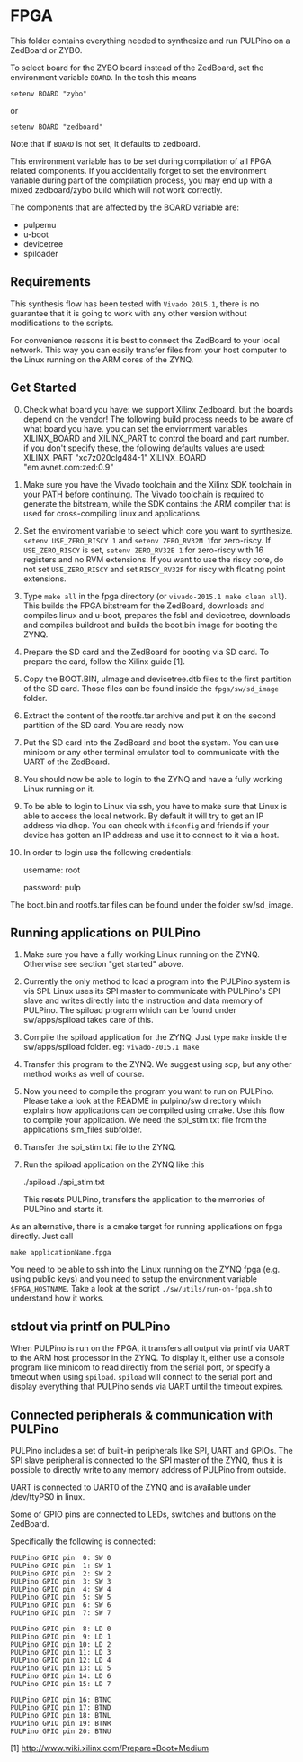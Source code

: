# FPGA

This folder contains everything needed to synthesize and run PULPino on a ZedBoard or ZYBO.

To select board for the ZYBO board instead of the ZedBoard, set the environment
variable `BOARD`. In the tcsh this means

    setenv BOARD "zybo"

or

    setenv BOARD "zedboard"

Note that if `BOARD` is not set, it defaults to zedboard.


This environment variable has to be set during compilation of all FPGA related
components. If you accidentally forget to set the environment variable during
part of the compilation process, you may end up with a mixed zedboard/zybo
build which will not work correctly.

The components that are affected by the BOARD variable are:
* pulpemu
* u-boot
* devicetree
* spiloader


## Requirements

This synthesis flow has been tested with `Vivado 2015.1`, there is no guarantee
that it is going to work with any other version without modifications to the
scripts.

For convenience reasons it is best to connect the ZedBoard to your local
network. This way you can easily transfer files from your host computer to the
Linux running on the ARM cores of the ZYNQ.


## Get Started

0. Check what board you have: we support Xilinx Zedboard. but the boards depend on the vendor!
   The following build process needs to be aware of what board you have. you can set the
   enviornment variables XILINX_BOARD and XILINX_PART to control the board and part number.
   if you don't specify these, the following defaults values are used:
   XILINX_PART "xc7z020clg484-1"
   XILINX_BOARD "em.avnet.com:zed:0.9"


1. Make sure you have the Vivado toolchain and the Xilinx SDK toolchain in your
   PATH before continuing. The Vivado toolchain is required to generate the
   bitstream, while the SDK contains the ARM compiler that is used for
   cross-compiling linux and applications.

2. Set the enviroment variable to select which core you want to synthesize.
   `setenv USE_ZERO_RISCY 1`  and `setenv ZERO_RV32M 1`for zero-riscy.
   If `USE_ZERO_RISCY` is set, `setenv ZERO_RV32E 1` for zero-riscy with 16 registers and no RVM extensions.
   If you want to use the riscy core, do not set `USE_ZERO_RISCY` and set
   `RISCY_RV32F` for riscy with floating point extensions.

3. Type `make all` in the fpga directory (or `vivado-2015.1 make clean all`).
   This builds the FPGA bitstream for the ZedBoard, downloads and compiles linux
   and u-boot, prepares the fsbl and devicetree, downloads and compiles buildroot
   and builds the boot.bin image for booting the ZYNQ.

4. Prepare the SD card and the ZedBoard for booting via SD card.
   To prepare the card, follow the Xilinx guide [1].

5. Copy the BOOT.BIN, uImage and devicetree.dtb files to the first partition of the SD card.
   Those files can be found inside the `fpga/sw/sd_image` folder.

6. Extract the content of the rootfs.tar archive and put it on the second
   partition of the SD card.
   You are ready now

7. Put the SD card into the ZedBoard and boot the system.
   You can use minicom or any other terminal emulator tool to communicate with
   the UART of the ZedBoard.

8. You should now be able to login to the ZYNQ and have a fully working Linux
   running on it.

9. To be able to login to Linux via ssh, you have to make sure that Linux is
   able to access the local network. By default it will try to get an IP
   address via dhcp. You can check with `ifconfig` and friends if your device
   has gotten an IP address and use it to connect to it via a host.

10. In order to login use the following credentials:

       username: root

       password: pulp



The boot.bin and rootfs.tar files can be found under the folder sw/sd_image.


## Running applications on PULPino

1. Make sure you have a fully working Linux running on the ZYNQ.
   Otherwise see section "get started" above.

2. Currently the only method to load a program into the PULPino system is via
   SPI. Linux uses its SPI master to communicate with PULPino's SPI slave and
   writes directly into the instruction and data memory of PULPino.
   The spiload program which can be found under sw/apps/spiload takes care of
   this.

3. Compile the spiload application for the ZYNQ.
   Just type `make` inside the sw/apps/spiload folder.
   eg: `vivado-2015.1 make`

4. Transfer this program to the ZYNQ. We suggest using scp, but any other
   method works as well of course.

5. Now you need to compile the program you want to run on PULPino.
   Please take a look at the README in pulpino/sw directory which explains how
   applications can be compiled using cmake.
   Use this flow to compile your application. We need the spi_stim.txt file
   from the applications slm_files subfolder.

6. Transfer the spi_stim.txt file to the ZYNQ.

7. Run the spiload application on the ZYNQ like this

    ./spiload ./spi_stim.txt

   This resets PULPino, transfers the application to the memories of PULPino
   and starts it.


As an alternative, there is a cmake target for running applications on fpga
directly. Just call

    make applicationName.fpga

You need to be able to ssh into the Linux running on the ZYNQ fpga (e.g. using
public keys) and you need to setup the environment variable `$FPGA_HOSTNAME`.
Take a look at the script `./sw/utils/run-on-fpga.sh` to understand how it
works.


## stdout via printf on PULPino

When PULPino is run on the FPGA, it transfers all output via printf via UART to
the ARM host processor in the ZYNQ. To display it, either use a console program
like minicom to read directly from the serial port, or specify a timeout when
using `spiload`. `spiload` will connect to the serial port and display
everything that PULPino sends via UART until the timeout expires.

## Connected peripherals & communication with PULPino

PULPino includes a set of built-in peripherals like SPI, UART and GPIOs.
The SPI slave peripheral is connected to the SPI master of the ZYNQ, thus it is
possible to directly write to any memory address of PULPino from outside.

UART is connected to UART0 of the ZYNQ and is available under /dev/ttyPS0 in
linux.


Some of GPIO pins are connected to LEDs, switches and buttons on the ZedBoard.

Specifically the following is connected:

    PULPino GPIO pin  0: SW 0
    PULPino GPIO pin  1: SW 1
    PULPino GPIO pin  2: SW 2
    PULPino GPIO pin  3: SW 3
    PULPino GPIO pin  4: SW 4
    PULPino GPIO pin  5: SW 5
    PULPino GPIO pin  6: SW 6
    PULPino GPIO pin  7: SW 7

    PULPino GPIO pin  8: LD 0
    PULPino GPIO pin  9: LD 1
    PULPino GPIO pin 10: LD 2
    PULPino GPIO pin 11: LD 3
    PULPino GPIO pin 12: LD 4
    PULPino GPIO pin 13: LD 5
    PULPino GPIO pin 14: LD 6
    PULPino GPIO pin 15: LD 7

    PULPino GPIO pin 16: BTNC
    PULPino GPIO pin 17: BTND
    PULPino GPIO pin 18: BTNL
    PULPino GPIO pin 19: BTNR
    PULPino GPIO pin 20: BTNU




[1] http://www.wiki.xilinx.com/Prepare+Boot+Medium
